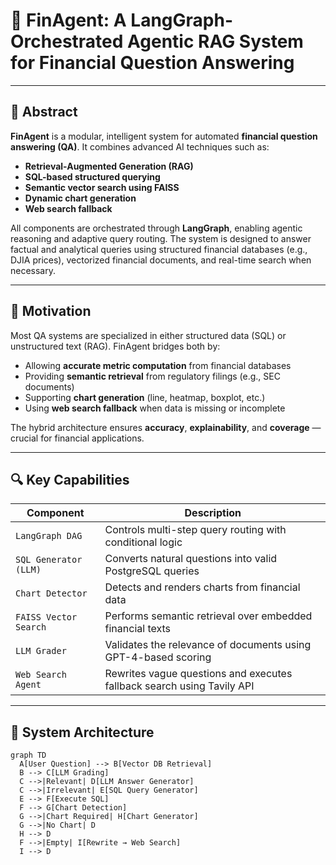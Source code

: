 # 🧠 FinAgent: A LangGraph-Orchestrated Agentic RAG System for Financial Question Answering

---

## 📌 Abstract

**FinAgent** is a modular, intelligent system for automated **financial question answering (QA)**. It combines advanced AI techniques such as:

- **Retrieval-Augmented Generation (RAG)**
- **SQL-based structured querying**
- **Semantic vector search using FAISS**
- **Dynamic chart generation**
- **Web search fallback**

All components are orchestrated through **LangGraph**, enabling agentic reasoning and adaptive query routing. The system is designed to answer factual and analytical queries using structured financial databases (e.g., DJIA prices), vectorized financial documents, and real-time search when necessary.

---

## 🎯 Motivation

Most QA systems are specialized in either structured data (SQL) or unstructured text (RAG). FinAgent bridges both by:

- Allowing **accurate metric computation** from financial databases  
- Providing **semantic retrieval** from regulatory filings (e.g., SEC documents)  
- Supporting **chart generation** (line, heatmap, boxplot, etc.)  
- Using **web search fallback** when data is missing or incomplete  

The hybrid architecture ensures **accuracy**, **explainability**, and **coverage** — crucial for financial applications.

---

## 🔍 Key Capabilities

| **Component**             | **Description**                                                                |
|---------------------------|--------------------------------------------------------------------------------|
| `LangGraph DAG`           | Controls multi-step query routing with conditional logic                      |
| `SQL Generator (LLM)`     | Converts natural questions into valid PostgreSQL queries                      |
| `Chart Detector`          | Detects and renders charts from financial data                                |
| `FAISS Vector Search`     | Performs semantic retrieval over embedded financial texts                     |
| `LLM Grader`              | Validates the relevance of documents using GPT-4-based scoring                 |
| `Web Search Agent`        | Rewrites vague questions and executes fallback search using Tavily API        |

---

## 🧠 System Architecture

```mermaid
graph TD
  A[User Question] --> B[Vector DB Retrieval]
  B --> C[LLM Grading]
  C -->|Relevant| D[LLM Answer Generator]
  C -->|Irrelevant| E[SQL Query Generator]
  E --> F[Execute SQL]
  F --> G[Chart Detection]
  G -->|Chart Required| H[Chart Generator]
  G -->|No Chart| D
  H --> D
  F -->|Empty| I[Rewrite → Web Search]
  I --> D
